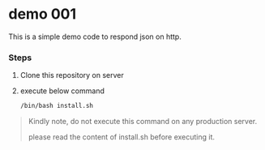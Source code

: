 # demo 001
This is a simple demo code to respond json on http.

### Steps

1. Clone this repository on server

2. execute below command 

   ```bash 
   /bin/bash install.sh
   ```

   

> Kindly note, do not execute this command on any production server.
>
> please read the content of install.sh before executing it.